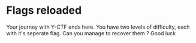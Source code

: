 # Flags reloaded
Your journey with Y-CTF ends here. You have two levels of difficulty, each with it's seperate flag. Can you manage to recover them ?
Good luck
